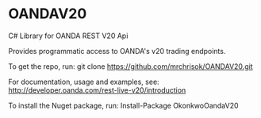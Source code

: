 # OANDAV20
C# Library for OANDA REST V20 Api

Provides programmatic access to OANDA's v20 trading endpoints.

To get the repo, run: git clone https://github.com/mrchrisok/OANDAV20.git

For documentation, usage and examples, see: http://developer.oanda.com/rest-live-v20/introduction

To install the Nuget package, run: Install-Package OkonkwoOandaV20
